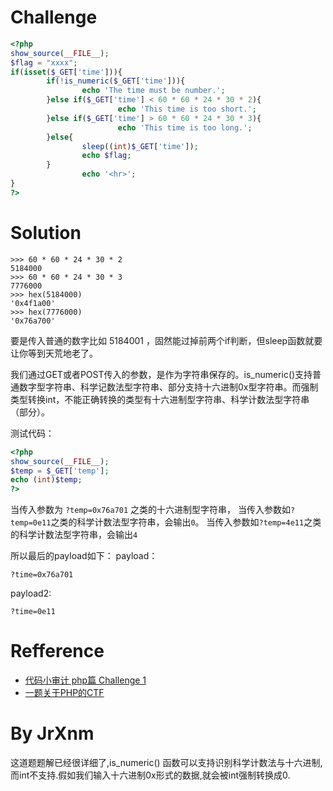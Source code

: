 # Challenge
```php 
<?php
show_source(__FILE__);
$flag = "xxxx";
if(isset($_GET['time'])){ 
        if(!is_numeric($_GET['time'])){ 
                echo 'The time must be number.'; 
        }else if($_GET['time'] < 60 * 60 * 24 * 30 * 2){ 
                        echo 'This time is too short.'; 
        }else if($_GET['time'] > 60 * 60 * 24 * 30 * 3){ 
                        echo 'This time is too long.'; 
        }else{ 
                sleep((int)$_GET['time']); 
                echo $flag; 
        } 
                echo '<hr>'; 
}
?>
```

# Solution
```
>>> 60 * 60 * 24 * 30 * 2      
5184000                        
>>> 60 * 60 * 24 * 30 * 3      
7776000                        
>>> hex(5184000)               
'0x4f1a00'                     
>>> hex(7776000)               
'0x76a700'                     
```
要是传入普通的数字比如 5184001 ，固然能过掉前两个if判断，但sleep函数就要让你等到天荒地老了。

我们通过GET或者POST传入的参数，是作为字符串保存的。is_numeric()支持普通数字型字符串、科学记数法型字符串、部分支持十六进制0x型字符串。而强制类型转换int，不能正确转换的类型有十六进制型字符串、科学计数法型字符串（部分）。

测试代码：
```php
<?php
show_source(__FILE__);
$temp = $_GET['temp'];
echo (int)$temp;
?> 
```
当传入参数为 `?temp=0x76a701` 之类的十六进制型字符串，
当传入参数如`?temp=0e11`之类的科学计数法型字符串，会输出`0`。
当传入参数如`?temp=4e11`之类的科学计数法型字符串，会输出`4`

所以最后的payload如下：
payload：
```
?time=0x76a701
```

payload2:
```
?time=0e11
```

# Refference
+ [代码小审计 php篇 Challenge 1](http://www.freebuf.com/column/154097.html)
+ [一题关于PHP的CTF](http://www.cnblogs.com/xishaonian/p/6724964.html)





# By JrXnm

这道题题解已经很详细了,is_numeric() 函数可以支持识别科学计数法与十六进制,而int不支持.假如我们输入十六进制0x形式的数据,就会被int强制转换成0.
